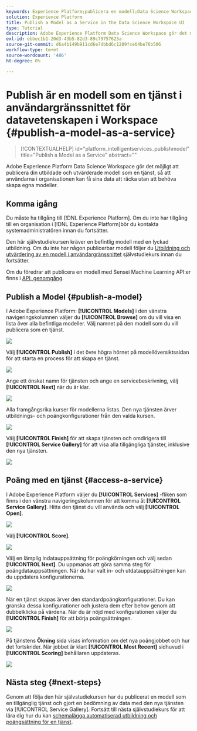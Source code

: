 ```yaml
---
keywords: Experience Platform;publicera en modell;Data Science Workspace;populära ämnen;göra en tjänst
solution: Experience Platform
title: Publish a Model as a Service in the Data Science Workspace UI
type: Tutorial
description: Adobe Experience Platform Data Science Workspace gör det möjligt att publicera din utbildade och utvärderade modell som en tjänst, så att användarna i organisationen kan få sina data att räcka utan att behöva skapa egna modeller.
exl-id: ebbec1b1-20d3-43b5-82d3-89c79757625a
source-git-commit: d6a4b149b911cd6e7dbbd6c1289fce64be76b506
workflow-type: tm+mt
source-wordcount: '486'
ht-degree: 0%

---
```


# Publish är en modell som en tjänst i användargränssnittet för datavetenskapen i Workspace {#publish-a-model-as-a-service}

>[!CONTEXTUALHELP]
>id="platform_intelligentservices_publishmodel"
>title="Publish a Model as a Service"
>abstract=""

Adobe Experience Platform Data Science Workspace gör det möjligt att publicera din utbildade och utvärderade modell som en tjänst, så att användarna i organisationen kan få sina data att räcka utan att behöva skapa egna modeller.

## Komma igång

Du måste ha tillgång till [!DNL Experience Platform]. Om du inte har tillgång till en organisation i [!DNL Experience Platform]bör du kontakta systemadministratören innan du fortsätter.

Den här självstudiekursen kräver en befintlig modell med en lyckad utbildning. Om du inte har någon publicerbar modell följer du [Utbildning och utvärdering av en modell i användargränssnittet](./train-evaluate-model-ui.md) självstudiekurs innan du fortsätter.

Om du föredrar att publicera en modell med Sensei Machine Learning API:er finns i [API, genomgång](./publish-model-service-api.md).

## Publish a Model {#publish-a-model}

I Adobe Experience Platform: **[!UICONTROL Models]** i den vänstra navigeringskolumnen väljer du **[!UICONTROL Browse]** om du vill visa en lista över alla befintliga modeller. Välj namnet på den modell som du vill publicera som en tjänst.

![](../images/models-recipes/publish-model/browse_model.png)

Välj **[!UICONTROL Publish]** i det övre högra hörnet på modellöversiktssidan för att starta en process för att skapa en tjänst.

![](../images/models-recipes/publish-model/view_training.png)

Ange ett önskat namn för tjänsten och ange en servicebeskrivning, välj **[!UICONTROL Next]** när du är klar.

![](../images/models-recipes/publish-model/configure_training.png)

Alla framgångsrika kurser för modellerna listas. Den nya tjänsten ärver utbildnings- och poängkonfigurationer från den valda kursen.

![](../images/models-recipes/publish-model/select_training_run.png)

Välj **[!UICONTROL Finish]** för att skapa tjänsten och omdirigera till **[!UICONTROL Service Gallery]** för att visa alla tillgängliga tjänster, inklusive den nya tjänsten.

![](../images/models-recipes/publish-model/service_gallery.png)

## Poäng med en tjänst {#access-a-service}

I Adobe Experience Platform väljer du **[!UICONTROL Services]** -fliken som finns i den vänstra navigeringskolumnen för att komma åt **[!UICONTROL Service Gallery]**. Hitta den tjänst du vill använda och välj **[!UICONTROL Open]**.

![](../images/models-recipes/publish-model/open_service.png)

Välj **[!UICONTROL Score]**.

![](../images/models-recipes/publish-model/score_service.png)

Välj en lämplig indatauppsättning för poängkörningen och välj sedan **[!UICONTROL Next]**. Du uppmanas att göra samma steg för poängdatauppsättningen. När du har valt in- och utdatauppsättningen kan du uppdatera konfigurationerna.

![](../images/models-recipes/publish-model/select_datasets.png)

När en tjänst skapas ärver den standardpoängkonfigurationer. Du kan granska dessa konfigurationer och justera dem efter behov genom att dubbelklicka på värdena. När du är nöjd med konfigurationen väljer du **[!UICONTROL Finish]** för att börja poängsättningen.

![](../images/models-recipes/publish-model/scoring_configs.png)

På tjänstens **Ökning** sida visas information om det nya poängjobbet och hur det fortskrider. När jobbet är klart **[!UICONTROL Most Recent]** sidhuvud i **[!UICONTROL Scoring]** behållaren uppdateras.

![](../images/models-recipes/publish-model/pending_scoring.png)

## Nästa steg {#next-steps}

Genom att följa den här självstudiekursen har du publicerat en modell som en tillgänglig tjänst och gjort en bedömning av data med den nya tjänsten via [!UICONTROL Service Gallery]. Fortsätt till nästa självstudiekurs för att lära dig hur du kan [schemalägga automatiserad utbildning och poängsättning för en tjänst](./schedule-models-ui.md).
